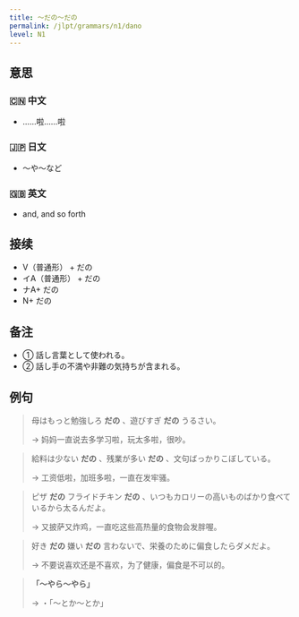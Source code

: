 ```yaml
---
title: 〜だの〜だの
permalink: /jlpt/grammars/n1/dano
level: N1
---
```


## 意思

### 🇨🇳 中文

- ……啦……啦

### 🇯🇵 日文

- 〜や〜など

### 🇬🇧 英文

- and, and so forth

## 接续

- V（普通形） + だの
- イA（普通形） + だの
- ナA+ だの
- N+ だの

## 备注

- ① 話し言葉として使われる。
- ② 話し手の不満や非難の気持ちが含まれる。

## 例句

> 母はもっと勉強しろ **だの** 、遊びすぎ **だの** うるさい。
>
> → 妈妈一直说去多学习啦，玩太多啦，很吵。

> 給料は少ない **だの** 、残業が多い **だの** 、文句ばっかりこぼしている。
>
> → 工资低啦，加班多啦，一直在发牢骚。

> ピザ **だの** フライドチキン **だの** 、いつもカロリーの高いものばかり食べているから太るんだよ。
>
> → 又披萨又炸鸡，一直吃这些高热量的食物会发胖喔。

> 好き **だの** 嫌い **だの** 言わないで、栄養のために偏食したらダメだよ。
>
> → 不要说喜欢还是不喜欢，为了健康，偏食是不可以的。

> **「〜やら〜やら」**
>
> → ・「〜とか〜とか」

